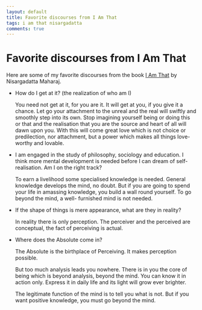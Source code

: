 ```yaml
---
layout: default
title: Favorite discourses from I Am That
tags: i am that nisargadatta
comments: true
---
```

# Favorite discourses from I Am That

Here are some of my favorite discourses from the book [I Am That](http://www.amazon.com/Am-That-Talks-Sri-Nisargadatta/dp/0893860220) by Nisargadatta Maharaj.

* How do I get at it? (the realization of who am I)

    You need not get at it, for you are it. It will get at you, if you give it a chance. Let go your attachment to the unreal and the real will swiftly and smoothly step into its own. Stop imagining yourself being or doing this or that and the realisation that you are the source and heart of all will dawn upon you. With this will come great love which is not choice or predilection, nor attachment, but a power which makes all things love-worthy and lovable.

* I am engaged in the study of philosophy, sociology and education. I think more mental development is needed before I can dream of self-realisation. Am I on the right track?

    To earn a livelihood some specialised knowledge is needed. General knowledge develops the mind, no doubt. But if you are going to spend your life in amassing knowledge, you build a wall round yourself. To go beyond the mind, a well- furnished mind is not needed.

* If the shape of things is mere appearance, what are they in reality?

    In reality there is only perception. The perceiver and the perceived are conceptual, the fact of perceiving is actual.

* Where does the Absolute come in?

    The Absolute is the birthplace of Perceiving. It makes perception possible.

    But too much analysis leads you nowhere. There is in you the core of being which is beyond analysis, beyond the mind. You can know it in action only. Express it in daily life and its light will grow ever brighter.

    The legitimate function of the mind is to tell you what is not. But if you want positive knowledge, you must go beyond the mind.
